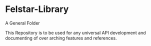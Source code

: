 # Felstar-Library
A General Folder

This Repository is to be used for any universal API development and documenting of over arching features and references.
